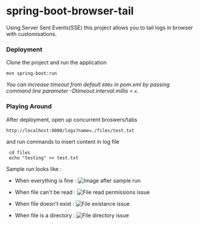 # spring-boot-browser-tail
Using Server Sent Events(SSE) this project allows you to tail logs in browser with customisations.


### Deployment

Clone the project and run the application
```
mvn spring-boot:run
```
*You can increase timeout from default `600s` in pom.xml by passing command line parameter -Dtimeout.interval.millis = `x`.*

### Playing Around

After deployment, open up concurrent broswers/tabs
```
http://localhost:8080/logs?name=./files/test.txt
```

and run commands to insert content in log file
```
 cd files
 echo "testing" >> test.txt 
```

Sample run looks like : 
* When everything is fine :
![Image after sample run](https://i.imgur.com/e5eryi1.png)

* When file can't be read :
![File read permissions issue](https://imgur.com/h7JaWK4.png)

* When file doesn't exist : 
![File existance issue](https://imgur.com/GqjZujS.png)

* When file is a directory :
![File directory issue](https://imgur.com/ylTucDS.png)

